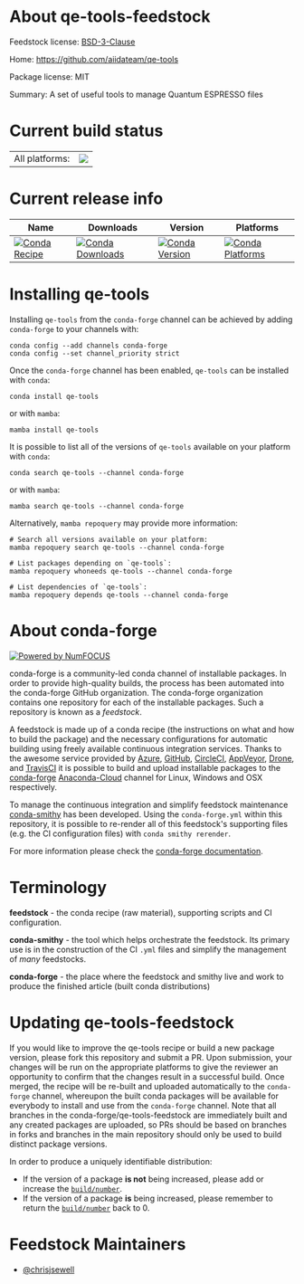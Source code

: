 About qe-tools-feedstock
========================

Feedstock license: [BSD-3-Clause](https://github.com/conda-forge/qe-tools-feedstock/blob/main/LICENSE.txt)

Home: https://github.com/aiidateam/qe-tools

Package license: MIT

Summary: A set of useful tools to manage Quantum ESPRESSO files

Current build status
====================


<table><tr><td>All platforms:</td>
    <td>
      <a href="https://dev.azure.com/conda-forge/feedstock-builds/_build/latest?definitionId=16589&branchName=main">
        <img src="https://dev.azure.com/conda-forge/feedstock-builds/_apis/build/status/qe-tools-feedstock?branchName=main">
      </a>
    </td>
  </tr>
</table>

Current release info
====================

| Name | Downloads | Version | Platforms |
| --- | --- | --- | --- |
| [![Conda Recipe](https://img.shields.io/badge/recipe-qe--tools-green.svg)](https://anaconda.org/conda-forge/qe-tools) | [![Conda Downloads](https://img.shields.io/conda/dn/conda-forge/qe-tools.svg)](https://anaconda.org/conda-forge/qe-tools) | [![Conda Version](https://img.shields.io/conda/vn/conda-forge/qe-tools.svg)](https://anaconda.org/conda-forge/qe-tools) | [![Conda Platforms](https://img.shields.io/conda/pn/conda-forge/qe-tools.svg)](https://anaconda.org/conda-forge/qe-tools) |

Installing qe-tools
===================

Installing `qe-tools` from the `conda-forge` channel can be achieved by adding `conda-forge` to your channels with:

```
conda config --add channels conda-forge
conda config --set channel_priority strict
```

Once the `conda-forge` channel has been enabled, `qe-tools` can be installed with `conda`:

```
conda install qe-tools
```

or with `mamba`:

```
mamba install qe-tools
```

It is possible to list all of the versions of `qe-tools` available on your platform with `conda`:

```
conda search qe-tools --channel conda-forge
```

or with `mamba`:

```
mamba search qe-tools --channel conda-forge
```

Alternatively, `mamba repoquery` may provide more information:

```
# Search all versions available on your platform:
mamba repoquery search qe-tools --channel conda-forge

# List packages depending on `qe-tools`:
mamba repoquery whoneeds qe-tools --channel conda-forge

# List dependencies of `qe-tools`:
mamba repoquery depends qe-tools --channel conda-forge
```


About conda-forge
=================

[![Powered by
NumFOCUS](https://img.shields.io/badge/powered%20by-NumFOCUS-orange.svg?style=flat&colorA=E1523D&colorB=007D8A)](https://numfocus.org)

conda-forge is a community-led conda channel of installable packages.
In order to provide high-quality builds, the process has been automated into the
conda-forge GitHub organization. The conda-forge organization contains one repository
for each of the installable packages. Such a repository is known as a *feedstock*.

A feedstock is made up of a conda recipe (the instructions on what and how to build
the package) and the necessary configurations for automatic building using freely
available continuous integration services. Thanks to the awesome service provided by
[Azure](https://azure.microsoft.com/en-us/services/devops/), [GitHub](https://github.com/),
[CircleCI](https://circleci.com/), [AppVeyor](https://www.appveyor.com/),
[Drone](https://cloud.drone.io/welcome), and [TravisCI](https://travis-ci.com/)
it is possible to build and upload installable packages to the
[conda-forge](https://anaconda.org/conda-forge) [Anaconda-Cloud](https://anaconda.org/)
channel for Linux, Windows and OSX respectively.

To manage the continuous integration and simplify feedstock maintenance
[conda-smithy](https://github.com/conda-forge/conda-smithy) has been developed.
Using the ``conda-forge.yml`` within this repository, it is possible to re-render all of
this feedstock's supporting files (e.g. the CI configuration files) with ``conda smithy rerender``.

For more information please check the [conda-forge documentation](https://conda-forge.org/docs/).

Terminology
===========

**feedstock** - the conda recipe (raw material), supporting scripts and CI configuration.

**conda-smithy** - the tool which helps orchestrate the feedstock.
                   Its primary use is in the construction of the CI ``.yml`` files
                   and simplify the management of *many* feedstocks.

**conda-forge** - the place where the feedstock and smithy live and work to
                  produce the finished article (built conda distributions)


Updating qe-tools-feedstock
===========================

If you would like to improve the qe-tools recipe or build a new
package version, please fork this repository and submit a PR. Upon submission,
your changes will be run on the appropriate platforms to give the reviewer an
opportunity to confirm that the changes result in a successful build. Once
merged, the recipe will be re-built and uploaded automatically to the
`conda-forge` channel, whereupon the built conda packages will be available for
everybody to install and use from the `conda-forge` channel.
Note that all branches in the conda-forge/qe-tools-feedstock are
immediately built and any created packages are uploaded, so PRs should be based
on branches in forks and branches in the main repository should only be used to
build distinct package versions.

In order to produce a uniquely identifiable distribution:
 * If the version of a package **is not** being increased, please add or increase
   the [``build/number``](https://docs.conda.io/projects/conda-build/en/latest/resources/define-metadata.html#build-number-and-string).
 * If the version of a package **is** being increased, please remember to return
   the [``build/number``](https://docs.conda.io/projects/conda-build/en/latest/resources/define-metadata.html#build-number-and-string)
   back to 0.

Feedstock Maintainers
=====================

* [@chrisjsewell](https://github.com/chrisjsewell/)

